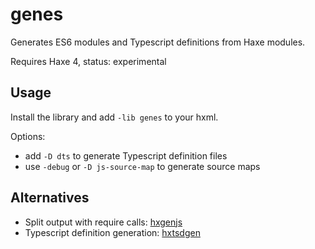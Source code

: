# genes

Generates ES6 modules and Typescript definitions from Haxe modules.

Requires Haxe 4, status: experimental

## Usage

Install the library and add `-lib genes` to your hxml.

Options:

- add `-D dts` to generate Typescript definition files
- use `-debug` or `-D js-source-map` to generate source maps

## Alternatives

- Split output with require calls: [hxgenjs](https://github.com/kevinresol/hxgenjs)
- Typescript definition generation: [hxtsdgen](https://github.com/nadako/hxtsdgen)